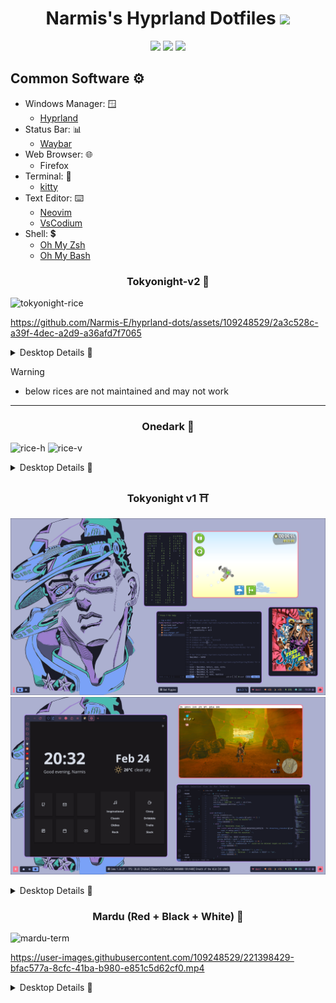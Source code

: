 <div align="center">
    <h1>Narmis's Hyprland Dotfiles  <a href="https://github.com/zemmsoares/awesome-rices"><img src="https://raw.githubusercontent.com/zemmsoares/awesome-rices/main/assets/awesome-rice-badge.svg"></a></img></h1>
    <img src="https://img.shields.io/github/last-commit/narmis-e/hyprland-dots?style=for-the-badge&color=F7768E&labelColor=201a19">
    <img src="https://img.shields.io/github/stars/narmis-e/hyprland-dots?style=for-the-badge&color=E0AF68&labelColor=1d1b16">
    <img src="https://img.shields.io/github/repo-size/narmis-e/hyprland-dots?style=for-the-badge&color=6FB6E1&labelColor=1a1b1f">
</div>

## Common Software ⚙️
- Windows Manager: 🪟
  - [Hyprland](https://github.com/hyprwm/Hyprland)
- Status Bar: 📊
  - [Waybar](https://github.com/Alexays/Waybar)
- Web Browser: 🌐
  - Firefox
- Terminal: 🚀
  - [kitty](https://sw.kovidgoyal.net/kitty/)
- Text Editor: ⌨️
  - [Neovim](https://github.com/neovim/neovim)
  - [VsCodium](https://github.com/VSCodium/vscodium) 
- Shell: 💲
  - [Oh My Zsh](https://ohmyz.sh/#install)
  - [Oh My Bash](https://github.com/ohmybash/oh-my-bash/#getting-started)

<div align="center">
    <h3>Tokyonight-v2 👹</h3>
</div>

![tokyonight-rice](https://github.com/Narmis-E/hyprland-dots/assets/109248529/a9f880cf-5088-4a96-ab97-43310bede7ad)

https://github.com/Narmis-E/hyprland-dots/assets/109248529/2a3c528c-a39f-4dec-a2d9-a36afd7f7065


<details>
  <summary>Desktop Details 🎑</summary>
  
  #### Fedora 37
  - waybar
  - cmatrix
  - neovim (horizontal is my config and vertical is lunarnvim)
  - nautilus
  - ncmpcpp + mpd
  - discord (custom onedark betterdiscord css)
</details>



> [!WARNING]
> - below rices are not maintained and may not work

<hr>

<div align="center">
    <h3>Onedark 🌃</h3>
</div>

![rice-h](https://user-images.githubusercontent.com/109248529/230755089-6eb99aa0-2015-4ba4-b06c-8b60ab06b934.png)
![rice-v](https://user-images.githubusercontent.com/109248529/230755110-108990ce-1a78-41e1-8455-370acffabd79.png)
<details>
  <summary>Desktop Details 🎑</summary>
  
  #### Fedora 37
  - waybar
  - cmatrix
  - neovim (horizontal is my config and vertical is lunarnvim)
  - nautilus
  - ncmpcpp + mpd
  - discord (custom onedark betterdiscord css)
</details>

<div align="center">
    <h3>Tokyonight v1 ⛩️</h3>
</div>

![](https://github.com/Narmis-E/hyprland-dots/blob/main/tokyonight/images/rice.png)
![](https://github.com/Narmis-E/hyprland-dots/blob/main/tokyonight/images/rice2.png)
<details>
  <summary>Desktop Details 🎑</summary>
  
  #### Fedora 36
  - waybar
  - cmatrix
  - neovim
  - [Termtopdf](https://github.com/dsanson/termpdf.py)
  - Bad Pigges
  - Firefox
  - VSCodium
  - Cemu
</details>

<div align="center">
    <h3>Mardu (Red + Black + White) 🎴</h3>
</div>

![mardu-term](https://user-images.githubusercontent.com/109248529/221400035-32215c77-6bc4-4779-b318-4b7d46604a7e.png)

https://user-images.githubusercontent.com/109248529/221398429-bfac577a-8cfc-41ba-b980-e851c5d62cf0.mp4

<details>
  <summary>Desktop Details 🎑</summary>
  
  #### Arch Linux
  - waybar
  - ncmpcpp + mpd
  - pipes.sh
  - dunst
  - Firefox
  - VSCodium + wal extension
  - bottom (btm) system monitor
  - my neovim config
</details>
